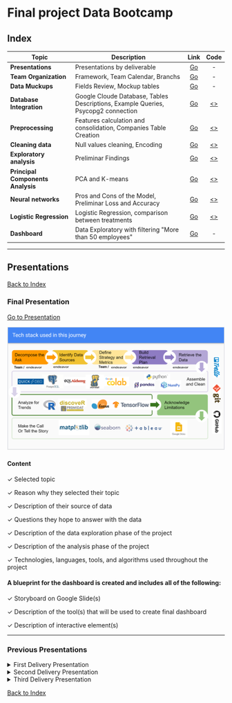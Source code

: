 # Final project Data Bootcamp

## Index

| Topic | Description | Link | Code |
| --- | --- | :---: | :---: |
| **Presentations** | Presentations by deliverable | [Go](README.md#presentations) | - |
| **Team Organization** | Framework, Team Calendar, Branchs | [Go](RED00_Team_organization.md) | - |
| **Data Muckups** | Fields Review, Mockup tables | [Go](RED01_Data_Muckups.md) | - |
| **Database Integration** | Google Cloude Database, Tables Descriptions, Example Queries, Psycopg2 connection  | [Go](RED02_Database_Integration.md) | [<>](./Resources/code/Database_Integration_Connection_SQL.ipynb) |
| **Preprocessing** | Features calculation and consolidation, Companies Table Creation | [Go](RED03_Preprocessing.md) | [<>](./Resources/code/Data_Preprocessing_Company_Table_V02.ipynb)  |
| **Cleaning data** | Null values cleaning, Encoding | [Go](RED04_Cleaning.md) | [<>](./Resources/code/cleanData.ipynb)|
| **Exploratory analysis** | Preliminar Findings | [Go](RED05_Exploratory_analysis.md)| [<>](./Resources/code/First_exploration_data.ipynb) |
| **Principal Components Analysis** | PCA and K-means | [Go](RED07_PCA.md)| [<>](./Resources/code/Principal_Component_Analysis_V03.ipynb) |
| **Neural networks** | Pros and Cons of the Model, Preliminar Loss and Accuracy | [Go](RED06_Neuronal_networks.md)| [<>](./Resources/code/Machine_Learning_Model.ipynb) |
| **Logistic Regression** | Logistic Regression, comparison between treatments | [Go](RED08_Logistic_Regression.md) | [<>](./Resources/code/Logistic_Regression.ipynb) |
| **Dashboard** | Data Exploratory with filtering "More than 50 employees" | [Go](https://public.tableau.com/app/profile/raquel.valdez.beristain/viz/BootcampFinalProject_16375307974130/Storyboard?publish=yes) | - |
---

## Presentations

[Back to Index](README.md#index)

### Final Presentation

[Go to Presentation](https://docs.google.com/presentation/d/1HFcY_F5WjrMfR_F0eJvSWqfc7h9HHobraa4CZsWvhGo/edit?usp=sharing)

[![Final Presentation](./Resources/images/README/Presentation_Final_Deliverable.png)](https://docs.google.com/presentation/d/1HFcY_F5WjrMfR_F0eJvSWqfc7h9HHobraa4CZsWvhGo/edit?usp=sharing)

#### Content

✓ Selected topic

✓ Reason why they selected their topic

✓ Description of their source of data

✓ Questions they hope to answer with the data

✓ Description of the data exploration phase of the project

✓ Description of the analysis phase of the project

✓ Technologies, languages, tools, and algorithms used throughout the project

#### A blueprint for the dashboard is created and includes all of the following:

✓ Storyboard on Google Slide(s)

✓ Description of the tool(s) that will be used to create final dashboard

✓ Description of interactive element(s)

---

### Previous Presentations

<details>

  <summary>First Delivery Presentation</summary>

  Presentation link:
  [First Delivery Presentation](https://docs.google.com/presentation/d/1K-likYbv1rm9tx0FUCvtPsFVDtoFoNSIyFht_ey9abI/edit?usp=sharing)

  [![First Delivery Presentation](./Resources/images/README/Presentation_First_Deliverable.png)](https://docs.google.com/presentation/d/1K-likYbv1rm9tx0FUCvtPsFVDtoFoNSIyFht_ey9abI/edit?usp=sharing)

</details>

<details>

  <summary>Second Delivery Presentation</summary>

  Presentation link:
  [Go to Presentation](https://docs.google.com/presentation/d/1T7nPs9Xw17V6-010LkOIDMzpIrChUdoW8UOq_4DVLtM/edit?usp=sharing)

  [![Second Delivery Presentation](./Resources/images/README/Presentation_Second_Deliverable.png)](https://docs.google.com/presentation/d/1T7nPs9Xw17V6-010LkOIDMzpIrChUdoW8UOq_4DVLtM/edit?usp=sharing)

  #### Content

  ✓ Selected topic

  ✓ Reason why they selected their topic

  ✓ Description of their source of data

  ✓ Questions they hope to answer with the data

  ✓ Description of the data exploration phase of the project

  ✓ Description of the analysis phase of the project

  #### A blueprint for the dashboard is created and includes all of the following:

  ✓ Storyboard on Google Slide(s)

  ✓ Description of the tool(s) that will be used to create final dashboard

  ✓ Description of interactive element(s)

</details>

<details>

  <summary>Third Delivery Presentation</summary>

  Presentation link:
  [Go to Presentation](https://docs.google.com/presentation/d/1hwrOTmSkyvHYLXbZJylb-dQx5HRse0HwkZh29kWzUAI/edit?usp=sharing)

  [![Third Delivery Presentation](./Resources/images/README/Presentation_Third_Deliverable.png)](https://docs.google.com/presentation/d/1hwrOTmSkyvHYLXbZJylb-dQx5HRse0HwkZh29kWzUAI/edit?usp=sharing)

  #### Content

  ✓ Selected topic

  ✓ Reason why they selected their topic

  ✓ Description of their source of data

  ✓ Questions they hope to answer with the data

  ✓ Description of the data exploration phase of the project

  ✓ Description of the analysis phase of the project

  ✓ Technologies, languages, tools, and algorithms used throughout the project

  #### A blueprint for the dashboard is created and includes all of the following:

  ✓ Storyboard on Google Slide(s)

  ✓ Description of the tool(s) that will be used to create final dashboard

  ✓ Description of interactive element(s)

</details>

[Back to Index](README.md#index)
